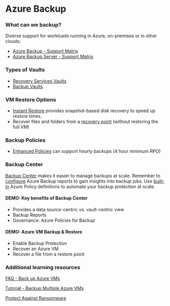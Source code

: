 # Azure Backup

### What can we backup?

Diverse support for workloads running in Azure, on-premises or in other clouds:

- [Azure Backup - Support Matrix](https://docs.microsoft.com/en-us/azure/backup/backup-support-matrix)
- [Azure Backup Server - Support Matrix](https://docs.microsoft.com/en-us/azure/backup/backup-mabs-protection-matrix)
   
### Types of Vaults
- [Recovery Services Vaults](https://docs.microsoft.com/en-us/azure/backup/backup-azure-recovery-services-vault-overview)
- [Backup Vaults](https://docs.microsoft.com/en-us/azure/backup/backup-vault-overview)

### VM Restore Options
  - [Instant Restore](https://docs.microsoft.com/en-us/azure/backup/backup-instant-restore-capability) provides snapshot-based disk recovery to speed up restore times.
  - Recover files and folders from a [recovery point](https://docs.microsoft.com/en-us/azure/backup/backup-azure-restore-files-from-vm) (without restoring the full VM)

### Backup Policies
  - [Enhanced Policies](https://docs.microsoft.com/en-us/azure/backup/backup-azure-vms-enhanced-policy) can support hourly backups (4 hour minimum RPO)

### Backup Center

[Backup Center](https://docs.microsoft.com/en-us/azure/backup/backup-overview#what-can-i-back-up) makes it easier to manage backups at scale.  Remember to [configure](https://docs.microsoft.com/en-us/azure/backup/configure-reports) Azure Backup reports to gain insights into backup jobs. Use [built-in](https://docs.microsoft.com/en-us/azure/backup/azure-policy-configure-diagnostics) Azure Policy definitions to automate your backup protection at scale.

#### DEMO: Key benefits of Backup Center

- Provides a data source-centric vs. vault-centric view 
- Backup Reports
- Governance: Azure Policies for Backup 

#### DEMO: Azure VM Backup & Restore 

- Enable Backup Protection
- Recover an Azure VM
- Recover a file from a restore point

### Additional learning resources

[FAQ - Back up Azure VMs](https://docs.microsoft.com/en-us/azure/backup/backup-azure-vm-backup-faq)

[Tutorial - Backup Multiple Azure VMs](https://docs.microsoft.com/en-us/azure/backup/tutorial-backup-vm-at-scale)

[Protect Against Ransomware](https://docs.microsoft.com/en-us/azure/security/fundamentals/backup-plan-to-protect-against-ransomware)